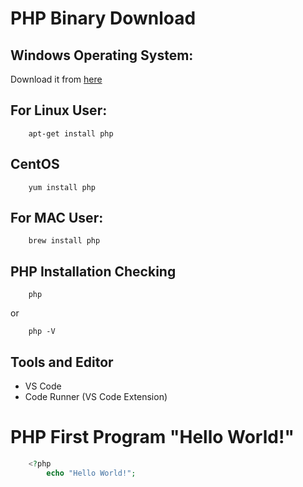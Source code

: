 # PHP Binary Download

## Windows Operating System:
Download it from [here](https://www.php.net/)

## For Linux User:
```shell
    apt-get install php
```
## CentOS
```shell
    yum install php
```
## For MAC User:
```shell
    brew install php
```

## PHP Installation Checking
```shell
    php
```
or
```shell
    php -V
```

## Tools and Editor
* VS Code
* Code Runner (VS Code Extension)

# PHP First Program "Hello World!"
```php
    <?php
        echo "Hello World!";
    
```